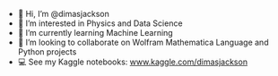 - 👋 Hi, I’m @dimasjackson
- 👀 I’m interested in Physics and Data Science
- 🌱 I’m currently learning Machine Learning
- 💞️ I’m looking to collaborate on Wolfram Mathematica Language and Python projects
- 💻 See my Kaggle notebooks: www.kaggle.com/dimasjackson

<!---
dimasjackson/dimasjackson is a ✨ special ✨ repository because its `README.md` (this file) appears on your GitHub profile.
You can click the Preview link to take a look at your changes.
--->
